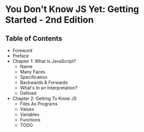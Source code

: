 # You Don't Know JS Yet: Getting Started - 2nd Edition

## Table of Contents

* Foreword
* Preface
* Chapter 1: What Is JavaScript?
	* Name
	* Many Faces
	* Specification
	* Backwards & Forwards
	* What's In an Interpretation?
	* Defined
* Chapter 2: Getting To Know JS
	* Files As Programs
	* Values
	* Variables
	* Functions
	* TODO
